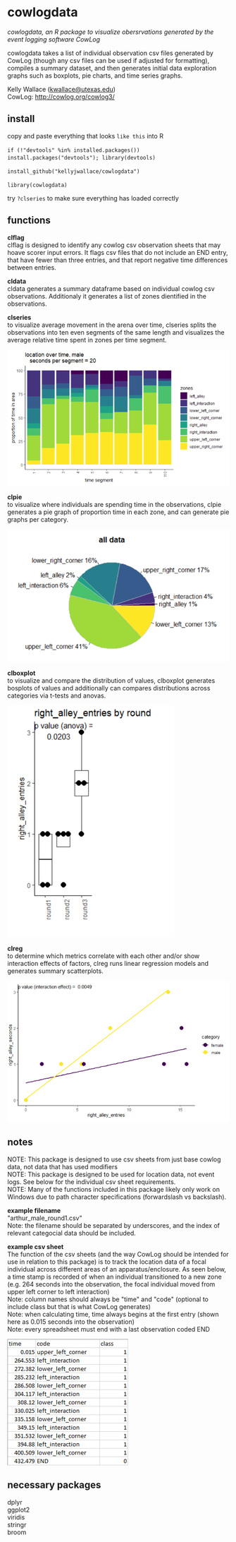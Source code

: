 # cowlogdata
<i>cowlogdata, an R package to visualize obersrvations generated by the event logging software CowLog</i><br>

cowlogdata takes a list of individual observation csv files generated by CowLog (though any csv files can be used if adjusted for formatting), compiles a summary dataset, and then generates initial data exploration graphs such as boxplots, pie charts, and time series graphs. <br>

Kelly Wallace (kwallace@utexas.edu)<br>
CowLog: http://cowlog.org/cowlog3/<br>

## install
copy and paste everything that looks `like this` into R

`if (!"devtools" %in% installed.packages()) install.packages("devtools"); library(devtools)`

`install_github("kellyjwallace/cowlogdata")`

`library(cowlogdata)`

try `?clseries` to make sure everything has loaded correctly

## functions
<b>clflag</b><br>
clflag is designed to identify any cowlog csv observation sheets that may hoave scorer input errors. It flags csv files that do not include an END entry, that have fewer than three entries, and that report negative time differences between entries.

<b>cldata</b><br>
cldata generates a summary dataframe based on individual cowlog csv observations. Additionaly it generates a list of zones dientified in the observations.

<b>clseries</b><br>
to visualize average movement in the arena over time, clseries splits the observations into ten even segments of the same length and visualizes the average relative time spent in zones per time segment.

![clseries!](https://github.com/kellyjwallace/cowlogdata/raw/master/examples/clseries.png)

<b>clpie</b><br>
to visualize where individuals are spending time in the observations, clpie generates a pie graph of proportion time in each zone, and can generate pie graphs per category.

![clpie!](https://github.com/kellyjwallace/cowlogdata/raw/master/examples/clpie.png)


<b>clboxplot</b><br>
to visualize and compare the distribution of values, clboxplot generates bosplots of values and additionally can compares distributions across categories via t-tests and anovas.

![clboxplot!](https://github.com/kellyjwallace/cowlogdata/raw/master/examples/clboxplot.png)

<b>clreg</b><br>
to determine which metrics correlate with each other and/or show interaction effects of factors, clreg runs linear regression models and generates summary scatterplots.

![clreg!](https://github.com/kellyjwallace/cowlogdata/raw/master/examples/clreg.png)



## notes

NOTE: This package is designed to use csv sheets from just base cowlog data, not data that has used modifiers<br>
NOTE: This package is designed to be used for location data, not event logs. See below for the individual csv sheet requirements. <br>
NOTE: Many of the functions included in this package likely only work on Windows due to path character specifications (forwardslash vs backslash). <br>

<b>example filename</b> <br>
"arthur_male_round1.csv"<br>
Note: the filename should be separated by underscores, and the index of relevant categocial data should be included. 


<b>example csv sheet</b><br>
The function of the csv sheets (and the way CowLog should be intended for use in relation to this package) is to track the location data of a focal individual across different areas of an apparatus/enclosure. As seen below, a time stamp is recorded of when an individual transitioned to a new zone (e.g. 264 seconds into the observation, the focal individual moved from upper left corner to left interaction)<br>
Note: column names should always be "time" and "code" (optional to include class but that is what CowLog generates)<br>
Note: when calculating time, time always begins at the first entry (shown here as 0.015 seconds into the observation)<br>
Note: every spreadsheet must end with a last observation coded END<br>

![sheet!](https://github.com/kellyjwallace/cowlogdata/raw/master/examples/sheet.png)

## necessary packages

dplyr<br>
ggplot2<br>
viridis<br>
stringr<br>
broom<br>

